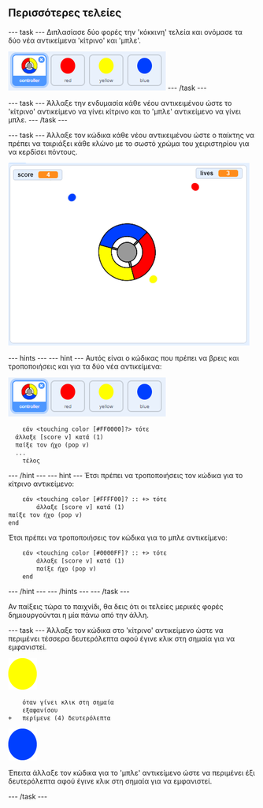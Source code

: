 ## Περισσότερες τελείες

\--- task \--- Διπλασίασε δύο φορές την 'κόκκινη' τελεία και ονόμασε τα δύο νέα αντικείμενα 'κίτρινο' και 'μπλε'.

![στιγμιότυπο οθόνης](images/dots-more-dots.png) \--- /task \---

\--- task \--- Άλλαξε την ενδυμασία κάθε νέου αντικειμένου ώστε το 'κίτρινο' αντικείμενο να γίνει κίτρινο και το 'μπλε' αντικείμενο να γίνει μπλε. \--- /task \---

\--- task \--- Άλλαξε τον κώδικα κάθε νέου αντικειμένου ώστε ο παίκτης να πρέπει να ταιριάξει κάθε κλώνο με το σωστό χρώμα του χειριστηρίου για να κερδίσει πόντους.

![στιγμιότυπο οθόνης](images/dots-all-test.png)

\--- hints \--- \--- hint \--- Αυτός είναι ο κώδικας που πρέπει να βρεις και τροποποιήσεις και για τα δύο νέα αντικείμενα:

![στιγμιότυπο οθόνης](images/dots-more-dots.png)

```blocks3
    εάν <touching color [#FF0000]?> τότε 
  άλλαξε [score v] κατά (1)
  παίξε τον ήχο (pop v)
  ...
    τέλος
```

\--- /hint \--- \--- hint \--- Έτσι πρέπει να τροποποιήσεις τον κώδικα για το κίτρινο αντικείμενο:

```blocks3
    εάν <touching color [#FFFF00]? :: +> τότε
        άλλαξε [score v] κατά (1)
παίξε τον ήχο (pop v)
end
```

Έτσι πρέπει να τροποποιήσεις τον κώδικα για το μπλε αντικείμενο:

```blocks3
    εάν <touching color [#0000FF]? :: +> τότε
        άλλαξε [score v] κατά (1)
        παίξε ήχο (pop v)
    end
```

\--- /hint \--- \--- /hints \--- \--- /task \---

Αν παίξεις τώρα το παιχνίδι, θα δεις ότι οι τελείες μερικές φορές δημιουργούνται η μία πάνω από την άλλη.

\--- task \--- Άλλαξε τον κώδικα στο 'κίτρινο' αντικείμενο ώστε να περιμένει τέσσερα δευτερόλεπτα αφού έγινε κλικ στη σημαία για να εμφανιστεί.

![Yellow dot](images/yellow-sprite.png)

```blocks3
    όταν γίνει κλικ στη σημαία
    εξαφανίσου
+   περίμενε (4) δευτερόλεπτα
```

![Blue dot](images/blue-sprite.png)

Έπειτα άλλαξε τον κώδικα για το 'μπλε' αντικείμενο ώστε να περιμένει έξι δευτερόλεπτα αφού έγινε κλικ στη σημαία για να εμφανιστεί.

\--- /task \---